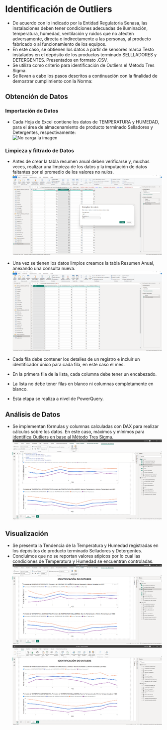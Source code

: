 # Identificación de Outliers 
- De acuerdo con lo indicado por la Entidad Regulatoria Senasa, las instalaciones deben tener condiciones adecuadas de iluminación, temperatura, humedad, ventilación y ruidos que no
  afecten adversamente, directa o indirectamente a las personas, al producto fabricado o al funcionamiento de los equipos.
- En este caso, se obtienen los datos a partir de sensores marca Testo instalados en el depósito de los productos terminado SELLLADORES y DETERGENTES. Presentados en formato .CSV.
- Se utiliza como criterio para identificación de Outliers el Método Tres Sigma.
- Se llevan a cabo los pasos descritos a continuación con la finalidad de demostrar cumplimiento con la Norma:

## Obtención de Datos
### Importación de Datos
- Cada Hoja de Excel contiene los datos de TEMPERATURA y HUMEDAD, para el área de almacenamiento de producto terminado Selladores y Detergentes, respectivamente: <br>
![No carga la imagen](https://github.com/ruizrlaurap0704/PowerBI/blob/main/Obtenci%C3%B3n%20de%20Datos.png)

### Limpieza y filtrado de Datos
- Antes de crear la tabla resumen anual deben verificarse y, muchas veces, realizar una limpieza de los datos y la imputación de datos faltantes por el promedio de los valores no nulos.<br>
![No carga la imagen](https://github.com/ruizrlaurap0704/PowerBI/blob/main/Limpieza%20y%20Filtrado.png) <br>
- Una vez se tienen los datos limpios creamos la tabla Resumen Anual, anexando una consulta nueva. <br>
![No carga la imagen](https://github.com/ruizrlaurap0704/PowerBI/blob/main/Resumen%202018.png) <br>

- Cada fila debe contener los detalles de un registro e incluir un identificador único para cada fila, en este caso el mes.
- En la primera fila de la lista, cada columna debe tener un encabezado.
- La lista no debe tener filas en blanco ni columnas completamente en blanco.
- Esta etapa se realiza a nivel de PowerQuery.

## Análisis de Datos
- Se implementan fórmulas y columnas calculadas con DAX para realizar cálculos sobre los datos. En este caso, máximos y mínimos para identifica Outliers en base al Método Tres Sigma.<br>
![No carga la imagen](https://github.com/ruizrlaurap0704/PowerBI/blob/main/DAX.png) <br>

## Visualización
- Se presenta la Tendencia de la Temperatura y Humedad registradas en los depósitos de producto terminado Selladores y Detergentes. 
- Concluimos que no se reportan valores atipicos por lo cual las condiciones de Temperatura y Humedad se encuentran controladas.<br>
![No carga la imagen](https://github.com/ruizrlaurap0704/PowerBI/blob/main/2018.png) <br>
![No carga la imagen](https://github.com/ruizrlaurap0704/PowerBI/blob/main/2019.png) <br>



